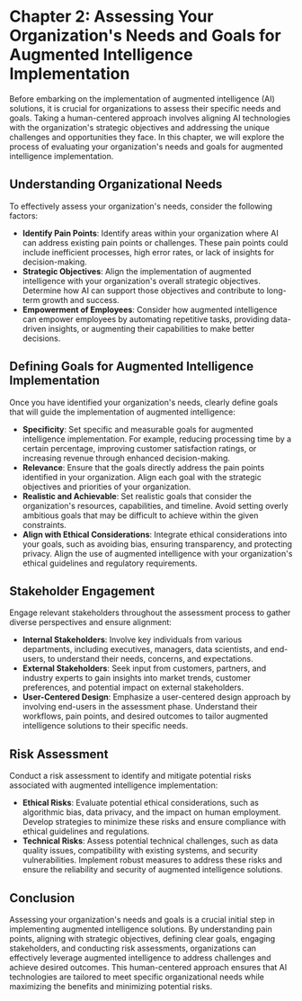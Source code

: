 Chapter 2: Assessing Your Organization's Needs and Goals for Augmented Intelligence Implementation
==================================================================================================

Before embarking on the implementation of augmented intelligence (AI) solutions, it is crucial for organizations to assess their specific needs and goals. Taking a human-centered approach involves aligning AI technologies with the organization's strategic objectives and addressing the unique challenges and opportunities they face. In this chapter, we will explore the process of evaluating your organization's needs and goals for augmented intelligence implementation.

Understanding Organizational Needs
----------------------------------

To effectively assess your organization's needs, consider the following factors:

* **Identify Pain Points**: Identify areas within your organization where AI can address existing pain points or challenges. These pain points could include inefficient processes, high error rates, or lack of insights for decision-making.
* **Strategic Objectives**: Align the implementation of augmented intelligence with your organization's overall strategic objectives. Determine how AI can support those objectives and contribute to long-term growth and success.
* **Empowerment of Employees**: Consider how augmented intelligence can empower employees by automating repetitive tasks, providing data-driven insights, or augmenting their capabilities to make better decisions.

Defining Goals for Augmented Intelligence Implementation
--------------------------------------------------------

Once you have identified your organization's needs, clearly define goals that will guide the implementation of augmented intelligence:

* **Specificity**: Set specific and measurable goals for augmented intelligence implementation. For example, reducing processing time by a certain percentage, improving customer satisfaction ratings, or increasing revenue through enhanced decision-making.
* **Relevance**: Ensure that the goals directly address the pain points identified in your organization. Align each goal with the strategic objectives and priorities of your organization.
* **Realistic and Achievable**: Set realistic goals that consider the organization's resources, capabilities, and timeline. Avoid setting overly ambitious goals that may be difficult to achieve within the given constraints.
* **Align with Ethical Considerations**: Integrate ethical considerations into your goals, such as avoiding bias, ensuring transparency, and protecting privacy. Align the use of augmented intelligence with your organization's ethical guidelines and regulatory requirements.

Stakeholder Engagement
----------------------

Engage relevant stakeholders throughout the assessment process to gather diverse perspectives and ensure alignment:

* **Internal Stakeholders**: Involve key individuals from various departments, including executives, managers, data scientists, and end-users, to understand their needs, concerns, and expectations.
* **External Stakeholders**: Seek input from customers, partners, and industry experts to gain insights into market trends, customer preferences, and potential impact on external stakeholders.
* **User-Centered Design**: Emphasize a user-centered design approach by involving end-users in the assessment phase. Understand their workflows, pain points, and desired outcomes to tailor augmented intelligence solutions to their specific needs.

Risk Assessment
---------------

Conduct a risk assessment to identify and mitigate potential risks associated with augmented intelligence implementation:

* **Ethical Risks**: Evaluate potential ethical considerations, such as algorithmic bias, data privacy, and the impact on human employment. Develop strategies to minimize these risks and ensure compliance with ethical guidelines and regulations.
* **Technical Risks**: Assess potential technical challenges, such as data quality issues, compatibility with existing systems, and security vulnerabilities. Implement robust measures to address these risks and ensure the reliability and security of augmented intelligence solutions.

Conclusion
----------

Assessing your organization's needs and goals is a crucial initial step in implementing augmented intelligence solutions. By understanding pain points, aligning with strategic objectives, defining clear goals, engaging stakeholders, and conducting risk assessments, organizations can effectively leverage augmented intelligence to address challenges and achieve desired outcomes. This human-centered approach ensures that AI technologies are tailored to meet specific organizational needs while maximizing the benefits and minimizing potential risks.
